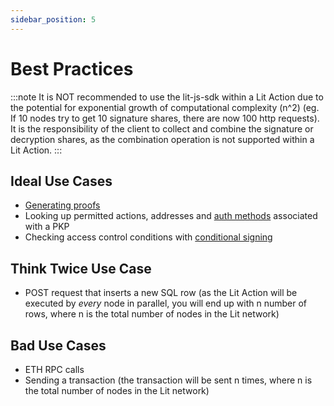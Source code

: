 ```yaml
---
sidebar_position: 5
---
```


# Best Practices

:::note
It is NOT recommended to use the lit-js-sdk within a Lit Action due to the potential for exponential growth of computational complexity (n^2) (eg. If 10 nodes try to get 10 signature shares, there are now 100 http requests). It is the responsibility of the client to collect and combine the signature or decryption shares, as the combination operation is not supported within a Lit Action. 
:::

## Ideal Use Cases

- [Generating proofs](/coreConcepts/LitActionsAndPKPs/litActions#proofs)
- Looking up permitted actions, addresses and [auth methods](/SDK/Explanation/LitActions/authHelpers.md) associated with a PKP
- Checking access control conditions with [conditional signing](/SDK/Explanation/LitActions/conditionalSigning.md)

## Think Twice Use Case
- POST request that inserts a new SQL row (as the Lit Action will be executed by *every* node in parallel, you will end up with n number of rows, where n is the total number of nodes in the Lit network) 


## Bad Use Cases
- ETH RPC calls
- Sending a transaction (the transaction will be sent n times, where n is the total number of nodes in the Lit network)
